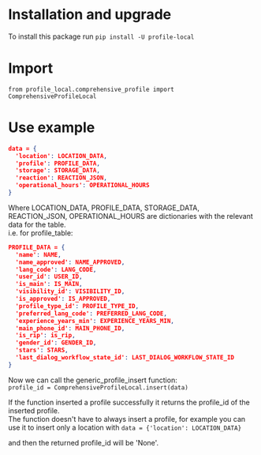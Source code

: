# Installation and upgrade

To install this package run `pip install -U profile-local`

# Import

`from profile_local.comprehensive_profile import ComprehensiveProfileLocal`

# Use example

```json
data = {
  'location': LOCATION_DATA,
  'profile': PROFILE_DATA,
  'storage': STORAGE_DATA,
  'reaction': REACTION_JSON,
  'operational_hours': OPERATIONAL_HOURS
}
```

Where LOCATION_DATA, PROFILE_DATA, STORAGE_DATA, REACTION_JSON, OPERATIONAL_HOURS are dictionaries with the relevant
data for the table.  
i.e. for profile_table:

```json
PROFILE_DATA = {
  'name': NAME,
  'name_approved': NAME_APPROVED,
  'lang_code': LANG_CODE,
  'user_id': USER_ID,
  'is_main': IS_MAIN,
  'visibility_id': VISIBILITY_ID,
  'is_approved': IS_APPROVED,
  'profile_type_id': PROFILE_TYPE_ID,
  'preferred_lang_code': PREFERRED_LANG_CODE,
  'experience_years_min': EXPERIENCE_YEARS_MIN,
  'main_phone_id': MAIN_PHONE_ID,
  'is_rip': is_rip,
  'gender_id': GENDER_ID,
  'stars': STARS,
  'last_dialog_workflow_state_id': LAST_DIALOG_WORKFLOW_STATE_ID
}
```

Now we can call the generic_profile_insert function:  
`profile_id = ComprehensiveProfileLocal.insert(data)`

If the function inserted a profile successfully it returns the profile_id of the inserted profile.  
The function doesn't have to always insert a profile, for example you can use it to insert only a location with
`data = {'location': LOCATION_DATA}`

and then the returned profile_id will be 'None'.